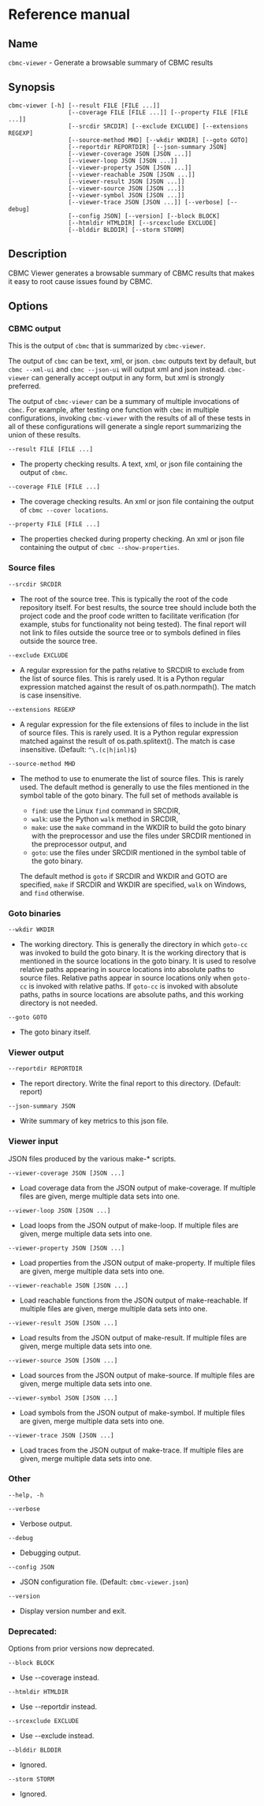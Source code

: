 # Reference manual


## Name

`cbmc-viewer` - Generate a browsable summary of CBMC results

## Synopsis

```
cbmc-viewer [-h] [--result FILE [FILE ...]]
                 [--coverage FILE [FILE ...]] [--property FILE [FILE ...]]
                 [--srcdir SRCDIR] [--exclude EXCLUDE] [--extensions REGEXP]
                 [--source-method MHD] [--wkdir WKDIR] [--goto GOTO]
                 [--reportdir REPORTDIR] [--json-summary JSON]
                 [--viewer-coverage JSON [JSON ...]]
                 [--viewer-loop JSON [JSON ...]]
                 [--viewer-property JSON [JSON ...]]
                 [--viewer-reachable JSON [JSON ...]]
                 [--viewer-result JSON [JSON ...]]
                 [--viewer-source JSON [JSON ...]]
                 [--viewer-symbol JSON [JSON ...]]
                 [--viewer-trace JSON [JSON ...]] [--verbose] [--debug]
                 [--config JSON] [--version] [--block BLOCK]
                 [--htmldir HTMLDIR] [--srcexclude EXCLUDE]
                 [--blddir BLDDIR] [--storm STORM]
```

## Description

CBMC Viewer generates a browsable summary of CBMC results that makes it
easy to root cause issues found by CBMC.

## Options

### CBMC output

This is the output of `cbmc` that is summarized by `cbmc-viewer`.

The output of `cbmc` can be text, xml, or json.  `cbmc` outputs text
by default, but `cbmc --xml-ui` and `cbmc --json-ui` will output xml
and json instead.  `cbmc-viewer` can generally accept output in any
form, but xml is strongly preferred.

The output of `cbmc-viewer` can be a summary of multiple invocations
of `cbmc`.  For example, after testing one function with `cbmc` in
multiple configurations, invoking `cbmc-viewer` with the results of
all of these tests in all of these configurations will generate a
single report summarizing the union of these results.


`--result FILE [FILE ...]`

* The property checking results. A text, xml, or json file containing
  the output of `cbmc`.

`--coverage FILE [FILE ...]`

* The coverage checking results. An xml or json file containing the
  output of `cbmc --cover locations`.

`--property FILE [FILE ...]`

* The properties checked during property checking. An xml or json
  file containing the output of `cbmc --show-properties`.

### Source files

`--srcdir SRCDIR`

* The root of the source tree.  This is typically the root of the code
  repository itself. For best results, the source tree should include
  both the project code and the proof code written to facilitate
  verification (for example, stubs for functionality not
  being tested).  The final report will not link to files outside the
  source tree or to symbols defined in files outside the source tree.

`--exclude EXCLUDE`

* A regular expression for the paths relative to SRCDIR to exclude from
  the list of source files.  This is rarely used.  It is a Python regular
  expression matched against the result of os.path.normpath(). The
  match is case insensitive.

`--extensions REGEXP`

* A regular expression for the file extensions of files to include
  in the list of source files.  This is rarely used.  It is a Python regular
  expression matched against the result of os.path.splitext(). The
  match is case insensitive. (Default: `^\.(c|h|inl)$`)

`--source-method MHD`

* The method to use to enumerate the list of source files. This is
  rarely used.  The default method is generally to use the files
  mentioned in the symbol table of the goto binary.  The full set of
  methods available is

    * `find`: use the Linux `find` command in SRCDIR,
    * `walk`: use the Python `walk` method in SRCDIR,
    * `make`: use the `make` command in the WKDIR to build the goto
       binary with the preprocessor and use the files under SRCDIR
       mentioned in the preprocessor output, and
    * `goto`: use the files under SRCDIR mentioned in the symbol table
      of the goto binary.

  The default method is `goto` if SRCDIR and
  WKDIR and GOTO are specified, `make` if SRCDIR and WKDIR are
  specified, `walk` on Windows, and `find` otherwise.

### Goto binaries

`--wkdir WKDIR`

* The working directory.  This is generally the directory in which
  `goto-cc` was invoked to build the goto binary.  It is the working
  directory that is mentioned in the source locations in the goto
  binary.  It is used to resolve relative paths appearing in source
  locations into absolute paths to source files.  Relative paths
  appear in source locations only when `goto-cc` is invoked with
  relative paths.  If `goto-cc` is invoked with absolute paths, paths
  in source locations are absolute paths, and this working directory
  is not needed.

`--goto GOTO`

* The goto binary itself.

### Viewer output

`--reportdir REPORTDIR`

* The report directory. Write the final report to this
  directory. (Default: report)

`--json-summary JSON`

* Write summary of key metrics to this json file.

### Viewer input

JSON files produced by the various make-* scripts.


`--viewer-coverage JSON [JSON ...]`

* Load coverage data from the JSON output of make-coverage. If
                      multiple files are given, merge multiple data
                      sets into one.

`--viewer-loop JSON [JSON ...]`

* Load loops from the JSON output of make-loop. If multiple files are
  given, merge multiple data sets into one.

`--viewer-property JSON [JSON ...]`

* Load properties from the JSON output of make-property.  If multiple
  files are given, merge multiple data sets into one.

`--viewer-reachable JSON [JSON ...]`

* Load reachable functions from the JSON output of make-reachable. If
  multiple files are given, merge multiple data sets into one.

`--viewer-result JSON [JSON ...]`

* Load results from the JSON output of make-result. If multiple files
  are given, merge multiple data sets into one.

`--viewer-source JSON [JSON ...]`

* Load sources from the JSON output of make-source. If multiple files
  are given, merge multiple data sets into one.

`--viewer-symbol JSON [JSON ...]`

* Load symbols from the JSON output of make-symbol. If multiple files
  are given, merge multiple data sets into one.

`--viewer-trace JSON [JSON ...]`

* Load traces from the JSON output of make-trace. If multiple files
  are given, merge multiple data sets into one.

### Other


`--help, -h`

`--verbose`

* Verbose output.

`--debug`

* Debugging output.

`--config JSON`

* JSON configuration file. (Default: `cbmc-viewer.json`)

`--version`

* Display version number and exit.

### Deprecated:

Options from prior versions now deprecated.

`--block BLOCK`

* Use --coverage instead.

`--htmldir HTMLDIR`

* Use --reportdir instead.

`--srcexclude EXCLUDE`

* Use --exclude instead.

`--blddir BLDDIR`

* Ignored.

`--storm STORM`

* Ignored.
